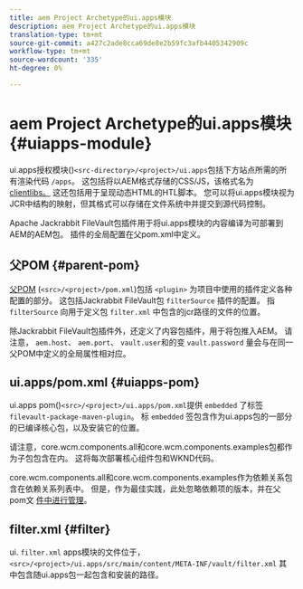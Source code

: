 ```yaml
---
title: aem Project Archetype的ui.apps模块
description: aem Project Archetype的ui.apps模块
translation-type: tm+mt
source-git-commit: a427c2ade8cca69de8e2b59fc3afb4405342909c
workflow-type: tm+mt
source-wordcount: '335'
ht-degree: 0%

---
```



# aem Project Archetype的ui.apps模块 {#uiapps-module}

ui.apps授权模块()`<src-directory>/<project>/ui.apps`包括下方站点所需的所有渲染代码 `/apps`。 这包括将以AEM格式存储的CSS/JS，该格式名为 [clientlibs。](uifrontend.md#clientlibs) 这还包括用于呈现动态HTML的HTL脚本。 您可以将ui.apps模块视为JCR中结构的映射，但其格式可以存储在文件系统中并提交到源代码控制。

Apache Jackrabbit FileVault包插件用于将ui.apps模块的内容编译为可部署到AEM的AEM包。 插件的全局配置在父pom.xml中定义。

## 父POM {#parent-pom}

[父POM](/help/developing/archetype/using.md#parent-pom) (`<src>/<project>/pom.xml`)包括 `<plugin>` 为项目中使用的插件定义各种配置的部分。 这包括Jackrabbit FileVault包 `filterSource` 插件的配置。 指 `filterSource` 向用于定义包 `filter.xml` 中包含的jcr路径的文件的位置。

除Jackrabbit FileVault包插件外，还定义了内容包插件，用于将包推入AEM。 请注意， `aem.host`、 `aem.port`、 `vault.user`和的变 `vault.password` 量会与在同一父POM中定义的全局属性相对应。

## ui.apps/pom.xml {#uiapps-pom}

ui.apps pom()`<src>/<project>/ui.apps/pom.xml`提供 `embedded` 了标签 `filevault-package-maven-plugin`。 标 `embedded` 签包含作为ui.apps包的一部分的已编译核心包，以及安装它的位置。

请注意，core.wcm.components.all和core.wcm.components.examples包都作为子包包含在内。 这将每次部署核心组件包和WKND代码。

core.wcm.components.all和core.wcm.components.examples作为依赖关系包含在依赖关系列表中。 但是，作为最佳实践，此处忽略依赖项的版本，并在父pom文 [件中进行管理](/help/developing/archetype/using.md#core-components)。

## filter.xml {#filter}

ui. `filter.xml` apps模块的文件位于， `<src>/<project>/ui.apps/src/main/content/META-INF/vault/filter.xml` 其中包含随ui.apps包一起包含和安装的路径。
